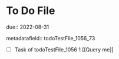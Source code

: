 # To Do File

due:: 2022-08-31

metadatafield:: todoTestFile_1056_73

- [ ] Task of todoTestFile_1056 1 [[Query me]]
